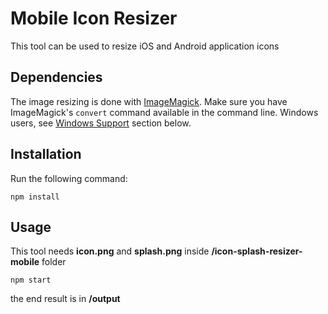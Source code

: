 # Mobile Icon Resizer
This tool can be used to resize iOS and Android application icons

## Dependencies
The image resizing is done with [ImageMagick](http://www.imagemagick.org/). Make sure you have ImageMagick's `convert` command available in the command line.  Windows users, see [Windows Support](#windows-support) section below.

## Installation
Run the following command:

    npm install

## Usage
This tool needs **icon.png** and **splash.png** inside **/icon-splash-resizer-mobile** folder

    npm start
    
the end result is in **/output**
